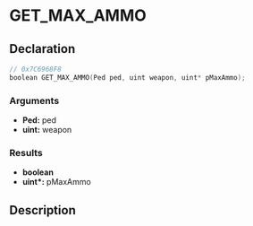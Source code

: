 # GET_MAX_AMMO

## Declaration
```cpp
// 0x7C6968F8
boolean GET_MAX_AMMO(Ped ped, uint weapon, uint* pMaxAmmo);
```

### Arguments
- **Ped:** ped
- **uint:** weapon

### Results
- **boolean**
- **uint\*:** pMaxAmmo

## Description
